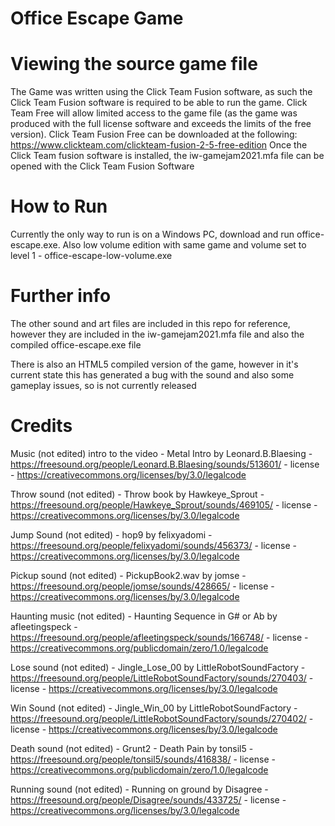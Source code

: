 # Office Escape Game

# Viewing the source game file
The Game was written using the Click Team Fusion software, as such the Click Team Fusion software is required to be able to run the game. Click Team Free will allow limited access to the game file (as the game was produced with the full license software and exceeds the limits of the free version). Click Team Fusion Free can be downloaded at the following: https://www.clickteam.com/clickteam-fusion-2-5-free-edition
Once the Click Team fusion software is installed, the iw-gamejam2021.mfa file can be opened with the Click Team Fusion Software

# How to Run
Currently the only way to run is on a Windows PC, download and run office-escape.exe. Also low volume edition with same game and volume set to level 1 - office-escape-low-volume.exe

# Further info
The other sound and art files are included in this repo for reference, however they are included in the iw-gamejam2021.mfa file and also the compiled office-escape.exe file

There is also an HTML5 compiled version of the game, however in it's current state this has generated a bug with the sound and also some gameplay issues, so is not currently released

# Credits

Music (not edited) intro to the video - Metal Intro by Leonard.B.Blaesing - https://freesound.org/people/Leonard.B.Blaesing/sounds/513601/ - license - https://creativecommons.org/licenses/by/3.0/legalcode

Throw sound (not edited) - Throw book by Hawkeye_Sprout - https://freesound.org/people/Hawkeye_Sprout/sounds/469105/ - license - https://creativecommons.org/licenses/by/3.0/legalcode

Jump Sound (not edited) - hop9 by felixyadomi - https://freesound.org/people/felixyadomi/sounds/456373/ - license - https://creativecommons.org/licenses/by/3.0/legalcode

Pickup sound (not edited) - PickupBook2.wav by jomse - https://freesound.org/people/jomse/sounds/428665/ - license - https://creativecommons.org/licenses/by/3.0/legalcode

Haunting music (not edited) - Haunting Sequence in G# or Ab by afleetingspeck - https://freesound.org/people/afleetingspeck/sounds/166748/ - license - https://creativecommons.org/publicdomain/zero/1.0/legalcode

Lose sound (not edited) - Jingle_Lose_00 by LittleRobotSoundFactory - https://freesound.org/people/LittleRobotSoundFactory/sounds/270403/ - license - https://creativecommons.org/licenses/by/3.0/legalcode

Win Sound (not edited) - Jingle_Win_00 by LittleRobotSoundFactory - https://freesound.org/people/LittleRobotSoundFactory/sounds/270402/ - license - https://creativecommons.org/licenses/by/3.0/legalcode

Death sound (not edited) - Grunt2 - Death Pain by tonsil5 - https://freesound.org/people/tonsil5/sounds/416838/ - license - https://creativecommons.org/publicdomain/zero/1.0/legalcode

Running sound (not edited) - Running on ground by Disagree - https://freesound.org/people/Disagree/sounds/433725/ - license - https://creativecommons.org/licenses/by/3.0/legalcode
